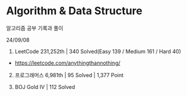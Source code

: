 # Algorithm & Data Structure

알고리즘 공부 기록과 풀이

24/09/08

1. LeetCode 231,252th | 340 Solved(Easy 139 / Medium 161 / Hard 40)
- https://leetcode.com/anythingthannothing/

2. 프로그래머스 6,981th | 95 Solved | 1,377 Point

3. BOJ Gold IV | 112 Solved
